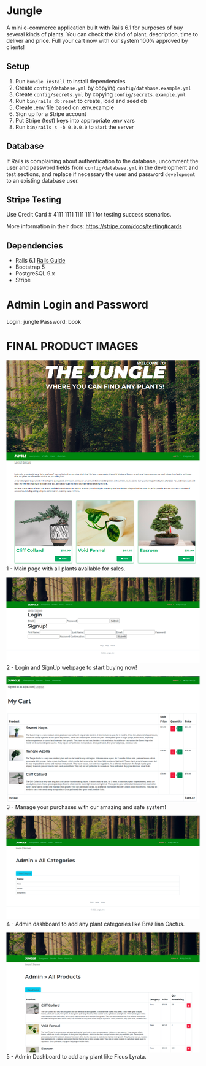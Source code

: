 # Jungle

A mini e-commerce application built with Rails 6.1 for purposes of buy several kinds of plants.
You can check the kind of plant, description, time to deliver and price.
Full your cart now with our system 100% approved by clients!

## Setup

1. Run `bundle install` to install dependencies
2. Create `config/database.yml` by copying `config/database.example.yml`
3. Create `config/secrets.yml` by copying `config/secrets.example.yml`
4. Run `bin/rails db:reset` to create, load and seed db
5. Create .env file based on .env.example
6. Sign up for a Stripe account
7. Put Stripe (test) keys into appropriate .env vars
8. Run `bin/rails s -b 0.0.0.0` to start the server

## Database

If Rails is complaining about authentication to the database, uncomment the user and password fields from `config/database.yml` in the development and test sections, and replace if necessary the user and password `development` to an existing database user.

## Stripe Testing

Use Credit Card # 4111 1111 1111 1111 for testing success scenarios.

More information in their docs: <https://stripe.com/docs/testing#cards>

## Dependencies

- Rails 6.1 [Rails Guide](http://guides.rubyonrails.org/v6.1/)
- Bootstrap 5
- PostgreSQL 9.x
- Stripe

# Admin Login and Password
Login: jungle
Password: book

# FINAL PRODUCT IMAGES

!["screenshot description"](https://github.com/ricardomoura1979/jungle/blob/master/docs/1_index.png)
1 - Main page with all plants available for sales.

!["screenshot description"](https://github.com/ricardomoura1979/jungle/blob/master/docs/2_login_signup.png)
2 - Login and SignUp webpage to start buying now!

!["screenshot description"](https://github.com/ricardomoura1979/jungle/blob/master/docs/3_clients_cart.png)
3 - Manage your purchases with our amazing and safe system!

!["screenshot description"](https://github.com/ricardomoura1979/jungle/blob/master/docs/4_admin_dashboard_add_categories.png)
4 - Admin dashboard to add any plant categories like Brazilian Cactus.

!["screenshot description"](https://github.com/ricardomoura1979/jungle/blob/master/docs/5_admin_dashboard_add_plants.png)
5 - Admin Dashboard to add any plant like Ficus Lyrata.
